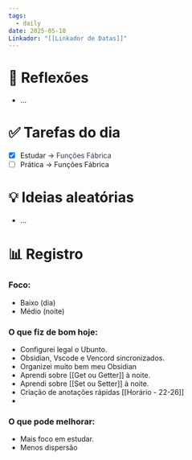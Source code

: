 ```yaml
---
tags:
  - daily
date: 2025-05-18
Linkador: "[[Linkador de Datas]]"
---
```


# 🧠 Reflexões
- ...

# ✅ Tarefas do dia
- [x] Estudar -> <font color="#3f3151">Funções Fábrica</font>
- [ ] Prática -> Funções Fábrica

# 💡 Ideias aleatórias
- ...

# 📊 Registro

### Foco: 
- Baixo (dia)
- Médio (noite)

### O que fiz de bom hoje:
- Configurei legal o Ubunto.
- Obsidian, Vscode e Vencord sincronizados.
- Organizei muito bem meu Obsidian
- Aprendi sobre [[Get ou Getter]] à noite.
- Aprendi sobre [[Set ou Setter]] à noite.
- Criação de anotações rápidas [[Horário - 22-26]]
- 

### O que pode melhorar:
- Mais foco em estudar.
- Menos dispersão